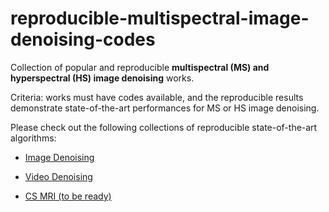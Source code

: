 # reproducible-multispectral-image-denoising-codes
Collection of popular and reproducible **multispectral (MS) and hyperspectral (HS) image denoising** works.

Criteria: works must have codes available, and the reproducible results demonstrate state-of-the-art performances for MS or HS image denoising.

Please check out the following collections of reproducible state-of-the-art algorithms: 

 * [Image Denoising](https://github.com/wenbihan/reproducible-image-denoising-state-of-the-art)

 * [Video Denoising](https://github.com/liv-group/reproducible-video-denoising-state-of-the-art)

 * [CS MRI (to be ready)](https://github.com/wenbihan/reproducible-compressed-sensing-MRI-codes)